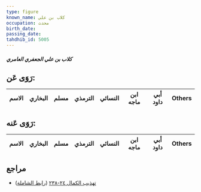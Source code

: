 ```yaml
---
type: figure
known_name: كلاب بن علي
occupation: محدث
birth_date:
passing_date:
tahdhib_id: 5005
---
```

##### كلاب بن علي الجعفري العامري

## رَوَى عَن:
| الاسم | البخاري | مسلم | الترمذي | النسائي | ابن ماجه | أبي داود | Others |
| ----- | ------- | ---- | ------- | ------- | -------- | -------- | ------ |
## رَوَى عَنه:
| الاسم | البخاري | مسلم | الترمذي | النسائي | ابن ماجه | أبي داود | Others |
| ----- | ------- | ---- | ------- | ------- | -------- | -------- | ------ |
## مراجع
- [تهذيب الكمال ٢٤-٢٣٨](obsidian://open?vault=Tahdhib-al-Kamal&file=Figures/٥٠٠٥-كلاب%20بن%20علي%20الجعفري%20العامري) ([رابط الشاملة](https://shamela.ws/book/3722/12750))